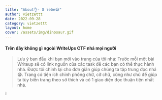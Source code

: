 ```yaml
---
title: "About👌- О тебе😂"
author: vietzettt
date: 2022-09-28
category: vietzettt
layout: home
cover: /assets/img/dinosaur.gif
---
```


#### **Trên đây không gì ngoài WriteUps CTF nhá mọi người**

> Lưu ý ban đầu khi bạn mới vào trang của tôi nhá:
Trước mỗi một bài Writeup sẽ có link nguồn của các task để các bạn có thể thực hành nhá.
Được tôi chỉnh lại cho đơn giản giúp chúng ta tập trung đọc nhá😁.
Trang có tiện ích chỉnh phông chữ, cỡ chữ, cũng như chủ đề giúp ta tùy biến trang theo sở thích và có 1 giao diện đọc thuận tiện nhất nhá.

<a href="https://youtu.be/9NcPvmk4vfo" target="_blank">
  <img alt="Viet Nguyen | Youtube" width="5%" src="https://upload.wikimedia.org/wikipedia/commons/thumb/a/a0/YouTube_social_red_circle_%282017%29.svg/480px-YouTube_social_red_circle_%282017%29.svg.png" /></a>
